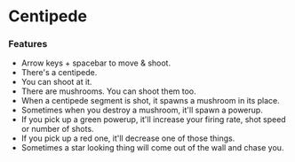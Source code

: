 # Centipede
### Features
* Arrow keys + spacebar to move & shoot.
* There's a centipede.
* You can shoot at it.
* There are mushrooms. You can shoot them too.
* When a centipede segment is shot, it spawns a mushroom in its place.
* Sometimes when you destroy a mushroom, it'll spawn a powerup.
* If you pick up a green powerup, it'll increase your firing rate, shot speed or number of shots.
* If you pick up a red one, it'll decrease one of those things.
* Sometimes a star looking thing will come out of the wall and chase you.

